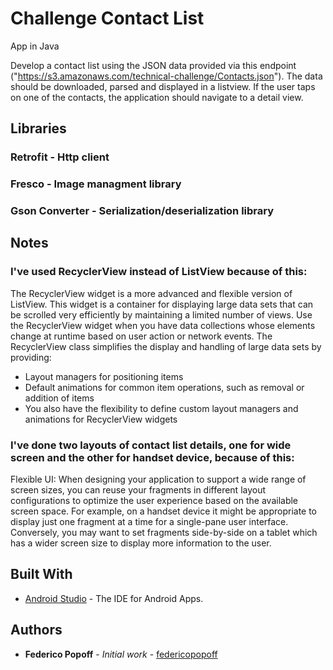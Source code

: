 # Challenge Contact List

App in Java

Develop a contact list using the JSON data provided via this endpoint ("https://s3.amazonaws.com/technical-challenge/Contacts.json"). The data should be downloaded, parsed and displayed in a listview. If the user taps on one of the contacts, the application should navigate to a detail view.

## Libraries

### Retrofit - Http client
### Fresco - Image managment library
### Gson Converter - Serialization/deserialization library

## Notes

### I've used RecyclerView instead of ListView because of this:

The RecyclerView widget is a more advanced and flexible version of ListView. This widget is a container for displaying large data sets that can be scrolled very efficiently by maintaining a limited number of views. Use the RecyclerView widget when you have data collections whose elements change at runtime based on user action or network events.
The RecyclerView class simplifies the display and handling of large data sets by providing:
- Layout managers for positioning items
- Default animations for common item operations, such as removal or addition of items
- You also have the flexibility to define custom layout managers and animations for RecyclerView widgets

### I've done two layouts of contact list details, one for wide screen and the other for handset device, because of this:

Flexible UI: When designing your application to support a wide range of screen sizes, you can reuse your fragments in different layout configurations to optimize the user experience based on the available screen space. For example, on a handset device it might be appropriate to display just one fragment at a time for a single-pane user interface. Conversely, you may want to set fragments side-by-side on a tablet which has a wider screen size to display more information to the user.

## Built With

* [Android Studio](https://developer.android.com/studio/index.html?hl=es-419) - The IDE for Android Apps. 

## Authors

* **Federico Popoff** - *Initial work* - [federicopopoff](https://gist.github.com/federicopopoff/)
